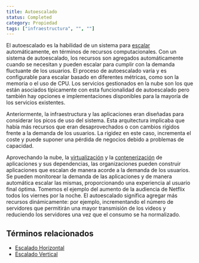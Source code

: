 ```yaml
---
title: Autoescalado
status: Completed
category: Propiedad
tags: ["infraestructura", "", ""]
---
```


El autoescalado es la habilidad de un sistema para [escalar](/es/scalability) automáticamente, en términos de recursos computacionales.
Con un sistema de autoescalado, los recursos son agregados automáticamente cuando se necesitan y pueden escalar para cumplir con la demanda fluctuante de los usuarios.
El proceso de autoescalado varía y es configurable para escalar basado en diferentes métricas, como son la memoria o el uso de CPU.
Los servicios gestionados en la nube son los que están asociados típicamente con esta funcionalidad de autoescalado
pero también hay opciones e implementaciones disponibles para la mayoría de los servicios existentes.

Anteriormente, la infraestructura y las aplicaciones eran diseñadas para considerar los picos de uso del sistema.
Esta arquitectura implicaba que había más recursos que eran desaprovechados o con cambios rígidos frente a la demanda de los usuarios.
La rigidez en este caso, incrementa el coste y puede suponer una pérdida de negocios debido a problemas de capacidad.

Aprovechando la nube, la [virtualización](/es/virtualization) y la [contenerización](/es/containerization/) de aplicaciones y sus dependencias,
las organizaciones pueden construir aplicaciones que escalan de manera acorde a la demanda de los usuarios.
Se pueden monitorear la demanda de las aplicaciones y de manera automática escalar las mismas, proporcionando una experiencia al usuario final óptima.
Tomemos el ejemplo del aumento de la audiencia de Netflix todos los viernes por la noche.
El autoescalado significa agregar más recursos dinámicamente: por ejemplo,
incrementando el número de servidores que permitirán una mayor transmisión de los videos y reduciendo los servidores una vez que el consumo se ha normalizado.

## Términos relacionados

* [Escalado Horizontal](/es/horizontal-scaling/)
* [Escalado Vertical](/es/vertical-scaling/)
